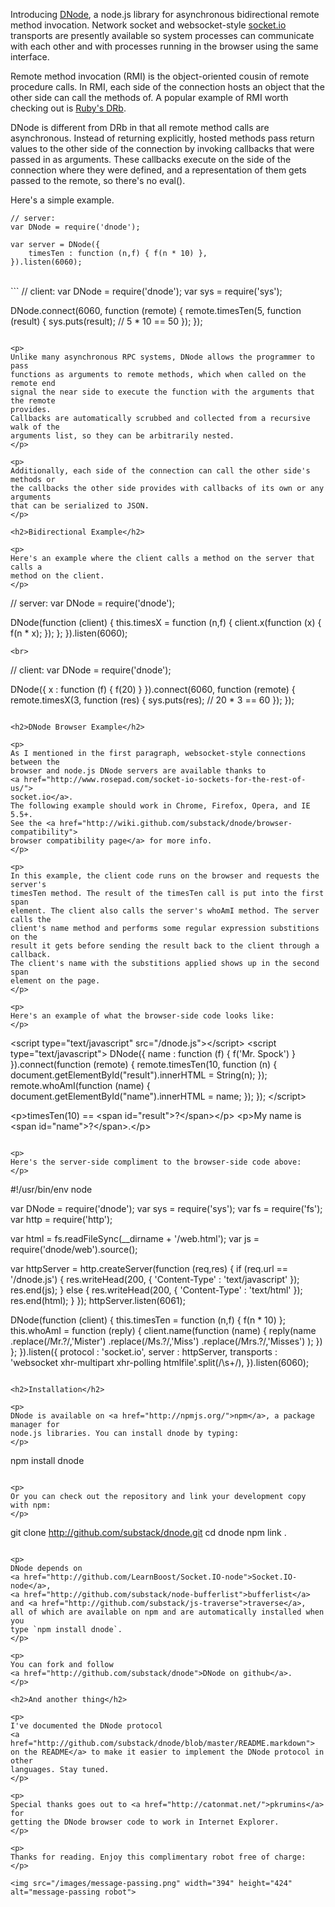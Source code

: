 
<p>
Introducing
<a href="http://github.com/substack/dnode">DNode</a>,
a node.js library for asynchronous bidirectional remote method invocation.
Network socket and websocket-style
<a href="http://www.rosepad.com/socket-io-sockets-for-the-rest-of-us/">
socket.io</a>
transports are presently available so system processes can communicate with each
other and with processes running in the browser using the same interface.
</p>

<p>
Remote method invocation (RMI) is the object-oriented cousin of remote procedure
calls. In RMI, each side of the connection hosts an object that the other side
can call the methods of. A popular example of RMI worth checking out is
<a href="http://ruby.about.com/od/advancedruby/a/drb.htm">Ruby's DRb</a>.
</p>

<p>
DNode is different from DRb in that all remote method calls are asynchronous.
Instead of returning explicitly, hosted methods pass return values to the other
side of the connection by invoking callbacks that were passed in as arguments.
These callbacks execute on the side of the connection where they were defined,
and a representation of them gets passed to the remote, so there's no eval().
</p>

<p>
Here's a simple example.
</p>

```
// server:
var DNode = require('dnode');

var server = DNode({
    timesTen : function (n,f) { f(n * 10) },
}).listen(6060);
```
<br>
```
// client:
var DNode = require('dnode');
var sys = require('sys');

DNode.connect(6060, function (remote) {
    remote.timesTen(5, function (result) {
        sys.puts(result); // 5 * 10 == 50
    });
});
```

<p>
Unlike many asynchronous RPC systems, DNode allows the programmer to pass
functions as arguments to remote methods, which when called on the remote end
signal the near side to execute the function with the arguments that the remote
provides.
Callbacks are automatically scrubbed and collected from a recursive walk of the
arguments list, so they can be arbitrarily nested.
</p>

<p>
Additionally, each side of the connection can call the other side's methods or
the callbacks the other side provides with callbacks of its own or any arguments
that can be serialized to JSON.
</p>

<h2>Bidirectional Example</h2>

<p>
Here's an example where the client calls a method on the server that calls a
method on the client.
</p>

```
// server:
var DNode = require('dnode');

DNode(function (client) {
    this.timesX = function (n,f) {
        client.x(function (x) {
            f(n * x);
        });
    }; 
}).listen(6060);
```
<br>
```
// client:
var DNode = require('dnode');

DNode({
    x : function (f) { f(20) }
}).connect(6060, function (remote) {
    remote.timesX(3, function (res) {
        sys.puts(res); // 20 * 3 == 60
    });
});
```

<h2>DNode Browser Example</h2>

<p>
As I mentioned in the first paragraph, websocket-style connections between the
browser and node.js DNode servers are available thanks to
<a href="http://www.rosepad.com/socket-io-sockets-for-the-rest-of-us/">
socket.io</a>.
The following example should work in Chrome, Firefox, Opera, and IE 5.5+.
See the <a href="http://wiki.github.com/substack/dnode/browser-compatibility">
browser compatibility page</a> for more info.
</p>

<p>
In this example, the client code runs on the browser and requests the server's
timesTen method. The result of the timesTen call is put into the first span
element. The client also calls the server's whoAmI method. The server calls the
client's name method and performs some regular expression substitions on the
result it gets before sending the result back to the client through a callback.
The client's name with the substitions applied shows up in the second span
element on the page.
</p>

<p>
Here's an example of what the browser-side code looks like:
</p>

```
&lt;script type="text/javascript" src="/dnode.js"&gt;&lt;/script&gt;
&lt;script type="text/javascript"&gt;
    DNode({
        name : function (f) { f('Mr. Spock') }
    }).connect(function (remote) {
        remote.timesTen(10, function (n) {
            document.getElementById("result").innerHTML = String(n);
        });
        remote.whoAmI(function (name) {
            document.getElementById("name").innerHTML = name;
        });
    });
&lt;/script&gt;

&lt;p&gt;timesTen(10) == &lt;span id="result"&gt;?&lt;/span&gt;&lt;/p&gt;
&lt;p&gt;My name is &lt;span id="name"&gt;?&lt;/span&gt;.&lt;/p&gt;
```

<p>
Here's the server-side compliment to the browser-side code above:
</p>

```
#!/usr/bin/env node

var DNode = require('dnode');
var sys = require('sys');
var fs = require('fs');
var http = require('http');

var html = fs.readFileSync(__dirname + '/web.html');
var js = require('dnode/web').source();

var httpServer = http.createServer(function (req,res) {
    if (req.url == '/dnode.js') {
        res.writeHead(200, { 'Content-Type' : 'text/javascript' });
        res.end(js);
    }
    else {
        res.writeHead(200, { 'Content-Type' : 'text/html' });
        res.end(html);
    }
});
httpServer.listen(6061);

DNode(function (client) {
    this.timesTen = function (n,f) { f(n * 10) };
    this.whoAmI = function (reply) {
        client.name(function (name) {
            reply(name
                .replace(/Mr\.?/,'Mister')
                .replace(/Ms\.?/,'Miss')
                .replace(/Mrs\.?/,'Misses')
            );
        })
    };
}).listen({
    protocol : 'socket.io',
    server : httpServer,
    transports : 'websocket xhr-multipart xhr-polling htmlfile'.split(/\s+/),
}).listen(6060);
```

<h2>Installation</h2>

<p>
DNode is available on <a href="http://npmjs.org/">npm</a>, a package manager for
node.js libraries. You can install dnode by typing:
</p>
```
npm install dnode
```

<p>
Or you can check out the repository and link your development copy with npm:
</p>
```
git clone http://github.com/substack/dnode.git
cd dnode
npm link .
```

<p>
DNode depends on
<a href="http://github.com/LearnBoost/Socket.IO-node">Socket.IO-node</a>,
<a href="http://github.com/substack/node-bufferlist">bufferlist</a>
and <a href="http://github.com/substack/js-traverse">traverse</a>,
all of which are available on npm and are automatically installed when you
type `npm install dnode`.
</p>

<p>
You can fork and follow
<a href="http://github.com/substack/dnode">DNode on github</a>.
</p>

<h2>And another thing</h2>

<p>
I've documented the DNode protocol
<a href="http://github.com/substack/dnode/blob/master/README.markdown">
on the README</a> to make it easier to implement the DNode protocol in other
languages. Stay tuned.
</p>

<p>
Special thanks goes out to <a href="http://catonmat.net/">pkrumins</a> for 
getting the DNode browser code to work in Internet Explorer.
</p>

<p>
Thanks for reading. Enjoy this complimentary robot free of charge:
</p>

<img src="/images/message-passing.png" width="394" height="424" alt="message-passing robot">
